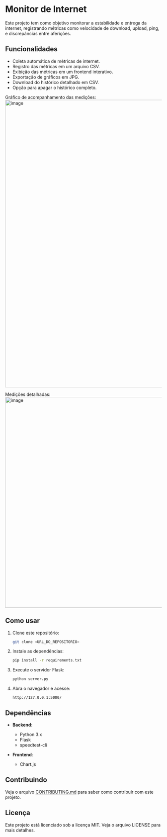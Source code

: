 # Monitor de Internet

Este projeto tem como objetivo monitorar a estabilidade e entrega da internet, registrando métricas como velocidade de download, upload, ping, e discrepâncias entre aferições.

## Funcionalidades

- Coleta automática de métricas de internet.
- Registro das métricas em um arquivo CSV.
- Exibição das métricas em um frontend interativo.
- Exportação de gráficos em JPG.
- Download do histórico detalhado em CSV.
- Opção para apagar o histórico completo.

Gráfico de acompanhamento das medições:
<img width="1818" height="925" alt="image" src="https://github.com/user-attachments/assets/64d33023-9da3-4241-953a-2cf67f942174" />

Medições detalhadas:
<img width="1887" height="678" alt="image" src="https://github.com/user-attachments/assets/c0625528-70fa-47fb-8084-ea47eef0f218" />


## Como usar

1. Clone este repositório:
   ```bash
   git clone <URL_DO_REPOSITORIO>
   ```

2. Instale as dependências:
   ```bash
   pip install -r requirements.txt
   ```

3. Execute o servidor Flask:
   ```bash
   python server.py
   ```

4. Abra o navegador e acesse:
   ```
   http://127.0.0.1:5000/
   ```

## Dependências

- **Backend**:
  - Python 3.x
  - Flask
  - speedtest-cli

- **Frontend**:
  - Chart.js

## Contribuindo

Veja o arquivo [CONTRIBUTING.md](CONTRIBUTING.md) para saber como contribuir com este projeto.

## Licença

Este projeto está licenciado sob a licença MIT. Veja o arquivo LICENSE para mais detalhes.
